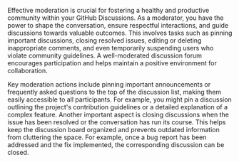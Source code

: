 Effective moderation is crucial for fostering a healthy and productive community within your GitHub Discussions. As a moderator, you have the power to shape the conversation, ensure respectful interactions, and guide discussions towards valuable outcomes. This involves tasks such as pinning important discussions, closing resolved issues, editing or deleting inappropriate comments, and even temporarily suspending users who violate community guidelines. A well-moderated discussion forum encourages participation and helps maintain a positive environment for collaboration.

Key moderation actions include pinning important announcements or frequently asked questions to the top of the discussion list, making them easily accessible to all participants. For example, you might pin a discussion outlining the project's contribution guidelines or a detailed explanation of a complex feature. Another important aspect is closing discussions when the issue has been resolved or the conversation has run its course. This helps keep the discussion board organized and prevents outdated information from cluttering the space. For example, once a bug report has been addressed and the fix implemented, the corresponding discussion can be closed.